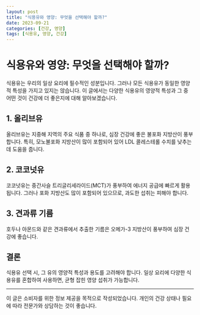 ```yaml
---
layout: post
title: "식용유와 영양: 무엇을 선택해야 할까?"
date: 2023-09-21
categories: [건강, 영양]
tags: [식용유, 영양, 건강]
---
```


# 식용유와 영양: 무엇을 선택해야 할까?

식용유는 우리의 일상 요리에 필수적인 성분입니다. 그러나 모든 식용유가 동일한 영양적 특성을 가지고 있지는 않습니다. 이 글에서는 다양한 식용유의 영양적 특성과 그 중 어떤 것이 건강에 더 좋은지에 대해 알아보겠습니다.

## 1. 올리브유

올리브유는 지중해 지역의 주요 식품 중 하나로, 심장 건강에 좋은 불포화 지방산이 풍부합니다. 특히, 모노불포화 지방산이 많이 포함되어 있어 LDL 콜레스테롤 수치를 낮추는 데 도움을 줍니다.

## 2. 코코넛유

코코넛유는 중간사슬 트리글리세라이드(MCT)가 풍부하여 에너지 공급에 빠르게 활용됩니다. 그러나 포화 지방산도 많이 포함되어 있으므로, 과도한 섭취는 피해야 합니다.

## 3. 견과류 기름

호두나 아몬드와 같은 견과류에서 추출한 기름은 오메가-3 지방산이 풍부하여 심장 건강에 좋습니다.

## 결론

식용유 선택 시, 그 유의 영양적 특성과 용도를 고려해야 합니다. 일상 요리에 다양한 식용유를 혼합하여 사용하면, 균형 잡힌 영양 섭취가 가능합니다.

---

이 글은 소비자를 위한 정보 제공을 목적으로 작성되었습니다. 개인의 건강 상태나 필요에 따라 전문가와 상담하는 것이 좋습니다.
